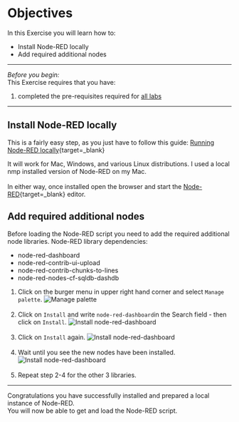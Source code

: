 # Objectives
In this Exercise you will learn how to:

* Install Node-RED locally
* Add required additional nodes

---
*Before you begin:*  
This Exercise requires that you have:

1. completed the pre-requisites required for [all labs](../prereqs)
 
---
##  Install Node-RED locally

This is a fairly easy step, as you just have to follow this guide:
[Running Node-RED locally](https://nodered.org/docs/getting-started/local){target=_blank}</br>

It will work for Mac, Windows, and various Linux distributions.
I used a local nmp installed version of Node-RED on my Mac.</br>
</br>
In either way, once installed open the browser and start the [Node-RED](http://localhost:1880/){target=_blank} editor.

##  Add required additional nodes

Before loading the Node-RED script you need to add the required additional node libraries.
Node-RED library dependencies:</br>
- node-red-dashboard</br>
- node-red-contrib-ui-upload</br>
- node-red-contrib-chunks-to-lines</br>
- node-red-nodes-cf-sqldb-dashdb</br>

1. Click on the burger menu in upper right hand corner and select `Manage palette`.
![Manage palette](/img/monitor_csv_importer_8.6/Setup_01.png)</br></br>
2. Click on `Install` and write `node-red-dashboard`in the Search field - then click on `Install`.
![Install node-red-dashboard](/img/monitor_csv_importer_8.6/Setup_02.png)</br></br>
3. Click on `Install` again.
![Install node-red-dashboard](/img/monitor_csv_importer_8.6/Setup_03.png)</br></br>
4. Wait until you see the new nodes have been installed.
![Install node-red-dashboard](/img/monitor_csv_importer_8.6/Setup_04.png)</br></br>
5. Repeat step 2-4 for the other 3 libraries.


---
Congratulations you have successfully installed and prepared a local instance of Node-RED.</br>
You will now be able to get and load the Node-RED script.